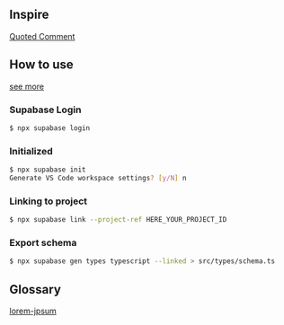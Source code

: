 ## Inspire
  
[Quoted Comment](https://www.producthunt.com/activity)

## How to use

[see more](https://zenn.dev/k_kind/articles/supabase-type-generate)


### Supabase Login

```bash
$ npx supabase login
```

### Initialized

```bash
$ npx supabase init
Generate VS Code workspace settings? [y/N] n
```

### Linking to project

```bash
$ npx supabase link --project-ref HERE_YOUR_PROJECT_ID
```

### Export schema

```bash
$ npx supabase gen types typescript --linked > src/types/schema.ts
```

## Glossary

[lorem-jpsum](https://lorem-jpsum.vercel.app/?source=ginga-tetsudo&format=plain&sentence_count=5)